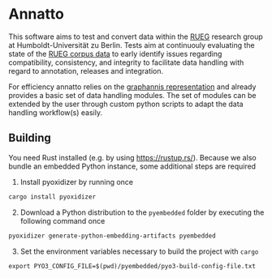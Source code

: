 # Annatto

This software aims to test and convert data within the [RUEG](https://hu.berlin/rueg)
research group at Humboldt-Universität zu Berlin. Tests aim at 
continuouly evaluating the state of the [RUEG corpus data](https://zenodo.org/record/3236068)
to early identify issues regarding compatibility, consistency, and 
integrity to facilitate data handling with regard to annotation, releases
and integration. 

For efficiency annatto relies on the [graphannis representation](https://korpling.github.io/graphANNIS/docs/v2.2/data-model.html)
and already provides a basic set of data handling modules. The set of 
modules can be extended by the user through custom python scripts to 
adapt the data handling workflow(s) easily.

## Building

You need Rust installed (e.g. by using <https://rustup.rs/>).
Because we also bundle an embedded Python instance, some additional steps are required

1. Install pyoxidizer by running once
```bash
cargo install pyoxidizer
```
2. Download  a Python distribution to the `pyembedded` folder by executing the following command once
```bash
pyoxidizer generate-python-embedding-artifacts pyembedded
```
3. Set the environment variables necessary to build the project with `cargo`
```nash
export PYO3_CONFIG_FILE=$(pwd)/pyembedded/pyo3-build-config-file.txt
```
   
